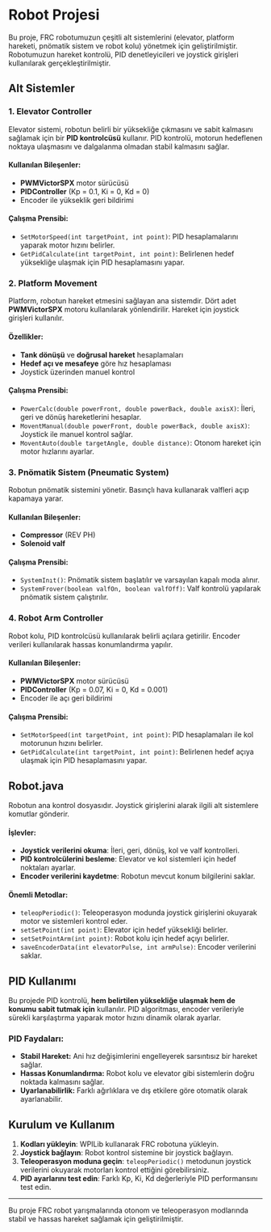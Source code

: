 # Robot Projesi

Bu proje, FRC robotumuzun çeşitli alt sistemlerini (elevator, platform hareketi, pnömatik sistem ve robot kolu) yönetmek için geliştirilmiştir. Robotumuzun hareket kontrolü, PID denetleyicileri ve joystick girişleri kullanılarak gerçekleştirilmiştir.

## Alt Sistemler

### 1. Elevator Controller
Elevator sistemi, robotun belirli bir yüksekliğe çıkmasını ve sabit kalmasını sağlamak için bir **PID kontrolcüsü** kullanır. PID kontrolü, motorun hedeflenen noktaya ulaşmasını ve dalgalanma olmadan stabil kalmasını sağlar.

#### Kullanılan Bileşenler:
- **PWMVictorSPX** motor sürücüsü
- **PIDController** (Kp = 0.1, Ki = 0, Kd = 0)
- Encoder ile yükseklik geri bildirimi

#### Çalışma Prensibi:
- `SetMotorSpeed(int targetPoint, int point)`: PID hesaplamalarını yaparak motor hızını belirler.
- `GetPidCalculate(int targetPoint, int point)`: Belirlenen hedef yüksekliğe ulaşmak için PID hesaplamasını yapar.

### 2. Platform Movement
Platform, robotun hareket etmesini sağlayan ana sistemdir. Dört adet **PWMVictorSPX** motoru kullanılarak yönlendirilir. Hareket için joystick girişleri kullanılır.

#### Özellikler:
- **Tank dönüşü** ve **doğrusal hareket** hesaplamaları
- **Hedef açı ve mesafeye** göre hız hesaplaması
- Joystick üzerinden manuel kontrol

#### Çalışma Prensibi:
- `PowerCalc(double powerFront, double powerBack, double axisX)`: İleri, geri ve dönüş hareketlerini hesaplar.
- `MoventManual(double powerFront, double powerBack, double axisX)`: Joystick ile manuel kontrol sağlar.
- `MoventAuto(double targetAngle, double distance)`: Otonom hareket için motor hızlarını ayarlar.

### 3. Pnömatik Sistem (Pneumatic System)
Robotun pnömatik sistemini yönetir. Basınçlı hava kullanarak valfleri açıp kapamaya yarar.

#### Kullanılan Bileşenler:
- **Compressor** (REV PH)
- **Solenoid valf**

#### Çalışma Prensibi:
- `SystemInıt()`: Pnömatik sistem başlatılır ve varsayılan kapalı moda alınır.
- `SystemFrover(boolean valfOn, boolean valfOff)`: Valf kontrolü yapılarak pnömatik sistem çalıştırılır.

### 4. Robot Arm Controller
Robot kolu, PID kontrolcüsü kullanılarak belirli açılara getirilir. Encoder verileri kullanılarak hassas konumlandırma yapılır.

#### Kullanılan Bileşenler:
- **PWMVictorSPX** motor sürücüsü
- **PIDController** (Kp = 0.07, Ki = 0, Kd = 0.001)
- Encoder ile açı geri bildirimi

#### Çalışma Prensibi:
- `SetMotorSpeed(int targetPoint, int point)`: PID hesaplamaları ile kol motorunun hızını belirler.
- `GetPidCalculate(int targetPoint, int point)`: Belirlenen hedef açıya ulaşmak için PID hesaplamasını yapar.

## Robot.java
Robotun ana kontrol dosyasıdır. Joystick girişlerini alarak ilgili alt sistemlere komutlar gönderir.

#### İşlevler:
- **Joystick verilerini okuma**: İleri, geri, dönüş, kol ve valf kontrolleri.
- **PID kontrolcülerini besleme**: Elevator ve kol sistemleri için hedef noktaları ayarlar.
- **Encoder verilerini kaydetme**: Robotun mevcut konum bilgilerini saklar.

#### Önemli Metodlar:
- `teleopPeriodic()`: Teleoperasyon modunda joystick girişlerini okuyarak motor ve sistemleri kontrol eder.
- `setSetPoint(int point)`: Elevator için hedef yüksekliği belirler.
- `setSetPointArm(int point)`: Robot kolu için hedef açıyı belirler.
- `saveEncoderData(int elevatorPulse, int armPulse)`: Encoder verilerini saklar.

## PID Kullanımı
Bu projede PID kontrolü, **hem belirtilen yüksekliğe ulaşmak hem de konumu sabit tutmak için** kullanılır. PID algoritması, encoder verileriyle sürekli karşılaştırma yaparak motor hızını dinamik olarak ayarlar.

### PID Faydaları:
- **Stabil Hareket:** Ani hız değişimlerini engelleyerek sarsıntısız bir hareket sağlar.
- **Hassas Konumlandırma:** Robot kolu ve elevator gibi sistemlerin doğru noktada kalmasını sağlar.
- **Uyarlanabilirlik:** Farklı ağırlıklara ve dış etkilere göre otomatik olarak ayarlanabilir.

## Kurulum ve Kullanım
1. **Kodları yükleyin**: WPILib kullanarak FRC robotuna yükleyin.
2. **Joystick bağlayın**: Robot kontrol sistemine bir joystick bağlayın.
3. **Teleoperasyon moduna geçin**: `teleopPeriodic()` metodunun joystick verilerini okuyarak motorları kontrol ettiğini görebilirsiniz.
4. **PID ayarlarını test edin**: Farklı Kp, Ki, Kd değerleriyle PID performansını test edin.

---

Bu proje FRC robot yarışmalarında otonom ve teleoperasyon modlarında stabil ve hassas hareket sağlamak için geliştirilmiştir.

